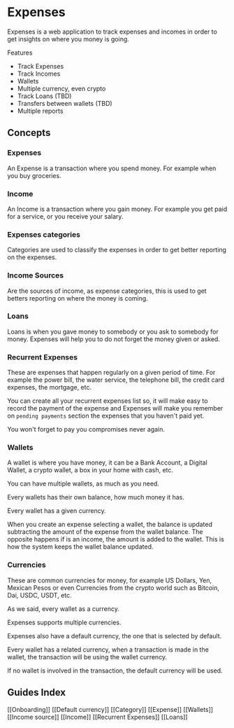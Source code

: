 # Expenses

Expenses is a web application to track expenses and incomes in order to 
get insights on where you money is going.

Features

- Track Expenses
- Track Incomes
- Wallets
- Multiple currency, even crypto
- Track Loans (TBD)
- Transfers between wallets (TBD)
- Multiple reports

## Concepts

### Expenses

An Expense is a transaction where you spend money. For example when you buy groceries.

### Income

An Income is a transaction where you gain money. For example you get paid for a service, or you receive your salary.

### Expenses categories

Categories are used to classify the expenses in order to get better reporting on the expenses.

### Income Sources

Are the sources of income, as expense categories, this is used to get betters reporting on where the money is coming.

### Loans

Loans is when you gave money to somebody or you ask to somebody for money. Expenses will help you to do not forget the money given or asked.

### Recurrent Expenses

These are expenses that happen regularly on a given period of time. For example the power bill, the water service, the telephone bill, the credit card expenses, the mortgage, etc.

You can create all your recurrent expenses list so, it will make easy to record the payment of the expense and Expenses will make you remember on `pending payments` section the expenses that you haven't paid yet.

You won't forget to pay you compromises never again.

### Wallets

A wallet is where you have money, it can be a Bank Account, a Digital Wallet, a crypto wallet, a box in your home with cash, etc.

You can have multiple wallets, as much as you need.

Every wallets has their own balance, how much money it has.

Every wallet has a given currency.

When you create an expense selecting a wallet, the balance is updated subtracting the amount of the expense from the wallet balance. The opposite happens if is an income, the amount is added to the wallet. This is how the system keeps the wallet balance updated.

### Currencies

These are common currencies for money, for example US Dollars, Yen, Mexican Pesos or even Currencies from the crypto world such as Bitcoin, Dai, USDC, USDT, etc.

As we said, every wallet as a currency.

Expenses supports multiple currencies. 

Expenses also have a default currency, the one that is selected by default.

Every wallet has a related currency, when a transaction is made in the wallet, the transaction will be using the wallet currency.

If no wallet is involved in the transaction, the default currency will be used.

## Guides Index

[[Onboarding]]
[[Default currency]]
[[Category]]
[[Expense]]
[[Wallets]]
[[Income source]]
[[Income]]
[[Recurrent Expenses]]
[[Loans]]